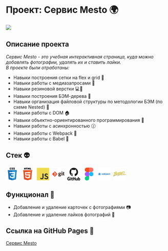 # **Проект: Сервис Mesto** 🌍

<img src="https://media.giphy.com/media/ToMjGpxInCZSzD3V82s/giphy.gif">

## **Описание проекта**

_Сервис Mesto - это учебная интерактивная страница, куда можно добавлять фотографии, удалять их и ставить лайки._  
_В проекте были отработаны:_

- Навыки построения сетки на flex и grid 📐
- Навыки работы с медиазапросами 🔧
- Навыки резиновой верстки 💻📱
- Навыки построения БЭМ-дерева 🌴
- Навыки организация файловой структуры по методологии БЭМ (по схеме Nested) 🐣
- Навыки работы с DOM 🏠
- Навыки объектно-ориентированного программирования :milky_way:
- Навыки работы с асинхронностью :clock130:
- Навыки работы с Webpack 🚀
- Навыки работы с Babel :link:

## **Стек** 👽

<div>
    <img src="https://raw.githubusercontent.com/devicons/devicon/master/icons/css3/css3-original-wordmark.svg" width="40" height="40">&nbsp;
    <img src="https://raw.githubusercontent.com/devicons/devicon/master/icons/html5/html5-original-wordmark.svg" width="40" height="40">&nbsp;
    <img src="https://raw.githubusercontent.com/devicons/devicon/1119b9f84c0290e0f0b38982099a2bd027a48bf1/icons/javascript/javascript-original.svg" width="40" height="40">&nbsp;
    <img src="https://raw.githubusercontent.com/devicons/devicon/master/icons/git/git-original-wordmark.svg" width="40" height="40">&nbsp;
    <img src="https://raw.githubusercontent.com/devicons/devicon/master/icons/github/github-original-wordmark.svg" width="40" height="40">&nbsp;
    <img src="https://raw.githubusercontent.com/devicons/devicon/master/icons/figma/figma-original.svg" width="40" height="40">&nbsp;
    <img src="https://raw.githubusercontent.com/devicons/devicon/1119b9f84c0290e0f0b38982099a2bd027a48bf1/icons/webpack/webpack-original-wordmark.svg" width="40" height="40">&nbsp;
    <img src="https://raw.githubusercontent.com/devicons/devicon/1119b9f84c0290e0f0b38982099a2bd027a48bf1/icons/babel/babel-original.svg" width="40" height="40">&nbsp;

</div>

## **Функционал** :dizzy:
- Добавление и удаление карточек с фотографиями :camera:
- Добавление и удаление лайков фотографий :sparkling_heart:



## **Cсылкa на GitHub Pages** 👀

<a href="https://mariiagudkova.github.io/mesto" target="_blank">Сервис Mesto</a>

<img src="https://komarev.com/ghpvc/?username=your-github-username&style=flat-square&color=brightgreen" alt=""/>
